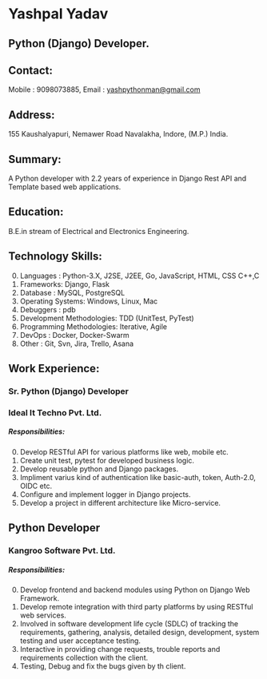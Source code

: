 # Yashpal Yadav
## Python (Django) Developer.

## Contact:
Mobile : 9098073885, Email  : yashpythonman@gmail.com

## Address:
155 Kaushalyapuri, Nemawer Road Navalakha, Indore, (M.P.) India.

## Summary:
A Python developer with 2.2 years of experience in Django Rest API and Template based web applications. 

## Education:
B.E.in stream of Electrical and Electronics Engineering.

## Technology Skills:
0. Languages : Python-3.X, J2SE, J2EE, Go, JavaScript, HTML, CSS C++,C
0. Frameworks: Django, Flask 
0. Database : MySQL, PostgreSQL
0. Operating Systems: Windows, Linux, Mac
0. Debuggers : pdb
0. Development Methodologies: TDD (UnitTest, PyTest)
0. Programming Methodologies: Iterative, Agile
0. DevOps : Docker, Docker-Swarm
0. Other : Git, Svn, Jira, Trello, Asana

## Work Experience:

### Sr. Python (Django) Developer
### Ideal It Techno Pvt. Ltd.
##### Responsibilities:
0. Develop RESTful API for various platforms like web, mobile etc.
0. Create unit test, pytest for developed business logic.
0. Develop reusable python and Django packages.
0. Impliment varius kind of authentication like basic-auth, token, Auth-2.0, OIDC etc.
0. Configure and implement logger in Django projects.
0. Develop a project in different architecture like Micro-service.

## Python Developer
### Kangroo Software Pvt. Ltd.
##### Responsibilities:
0. Develop frontend and backend modules using Python on Django Web Framework.
0. Develop remote integration with third party platforms by using RESTful web services.
0. Involved in software development life cycle (SDLC) of tracking the requirements, gathering, analysis, detailed design, development, system testing and user acceptance testing.
0. Interactive in providing change requests, trouble reports and requirements collection with the client.
0. Testing, Debug and fix the bugs given by th client.
